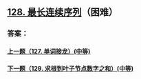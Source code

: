 ## [128. 最长连续序列](https://leetcode-cn.com/problems/longest-consecutive-sequence/)（困难）





### 答案：



#### [上一题（127. 单词接龙）(中等)](https://github.com/sdwwld/leetCode/blob/master/src/main/java/com/wld/java/leetcode/leetCode0127.md)

#### [下一题（129. 求根到叶子节点数字之和）(中等)](https://github.com/sdwwld/leetCode/blob/master/src/main/java/com/wld/java/leetcode/leetCode0129.md)